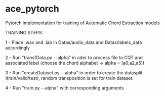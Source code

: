 # ace_pytorch
Pytorch implementation for training of Automatic Chord Extraction models

TRAINING STEPS:

1 - Place .wav and .lab in Datas/audio_data and Datas/labels_data accordingly

2 - Run "transfData.py --alpha" in oder to process file to CQT and associated label (choose the chord alphabet -> alpha = [a0,a2,a5])

3 - Run "createDataset.py --alpha" in order to create the datasplit (train/valid/test), random transposition is set for train dataset.

4 - Run "train.py --alpha" with corresponding arguments


